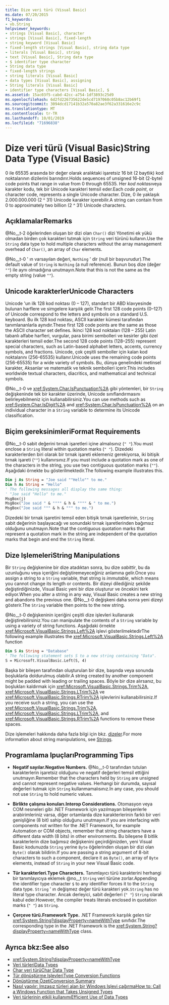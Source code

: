 ```yaml
---
title: Dize veri türü (Visual Basic)
ms.date: 07/20/2015
f1_keywords:
- vb.String
helpviewer_keywords:
- strings [Visual Basic], character
- strings [Visual Basic], fixed-length
- string keyword [Visual Basic]
- fixed-length strings [Visual Basic], string data type
- literals [Visual Basic], string
- text [Visual Basic], String data type
- $ identifier type character
- String data type
- fixed-length strings
- string literals [Visual Basic]
- data types [Visual Basic], assigning
- String literals [Visual Basic]
- identifier type characters [Visual Basic], $
ms.assetid: 15ac03f5-cabd-42cc-a754-1df3893c25d9
ms.openlocfilehash: 6d2fd226735622de5cd7197060c05b8ac12b69f1
ms.sourcegitcommit: 3094dcd17141b32a570a82ae3f62a331616e2c9c
ms.translationtype: MT
ms.contentlocale: tr-TR
ms.lasthandoff: 10/01/2019
ms.locfileid: "71696838"
---
```

# <a name="string-data-type-visual-basic"></a><span data-ttu-id="66b3d-102">Dize veri türü (Visual Basic)</span><span class="sxs-lookup"><span data-stu-id="66b3d-102">String Data Type (Visual Basic)</span></span>
<span data-ttu-id="66b3d-103">0 ile 65535 arasında bir değer olarak aralıktaki işaretsiz 16 bit (2 baytlık) kod noktalarının dizilerini barındırır.</span><span class="sxs-lookup"><span data-stu-id="66b3d-103">Holds sequences of unsigned 16-bit (2-byte) code points that range in value from 0 through 65535.</span></span> <span data-ttu-id="66b3d-104">Her *kod noktası*veya karakter kodu, tek bir Unicode karakteri temsil eder.</span><span class="sxs-lookup"><span data-stu-id="66b3d-104">Each *code point*, or character code, represents a single Unicode character.</span></span> <span data-ttu-id="66b3d-105">Dize, 0 ile yaklaşık 2.000.000.000 (2 ^ 31) Unicode karakter içerebilir.</span><span class="sxs-lookup"><span data-stu-id="66b3d-105">A string can contain from 0 to approximately two billion (2 ^ 31) Unicode characters.</span></span>  
  
## <a name="remarks"></a><span data-ttu-id="66b3d-106">Açıklamalar</span><span class="sxs-lookup"><span data-stu-id="66b3d-106">Remarks</span></span>  
 <span data-ttu-id="66b3d-107">@No__t-2 öğelerinden oluşan bir dizi olan `Char()` dizi Yönetimi ek yükü olmadan birden çok karakteri tutmak için `String` veri türünü kullanın.</span><span class="sxs-lookup"><span data-stu-id="66b3d-107">Use the `String` data type to hold multiple characters without the array management overhead of `Char()`, an array of `Char` elements.</span></span>  
  
 <span data-ttu-id="66b3d-108">@No__t-0 ' ın varsayılan değeri, `Nothing` ' dir (null bir başvurudur).</span><span class="sxs-lookup"><span data-stu-id="66b3d-108">The default value of `String` is `Nothing` (a null reference).</span></span> <span data-ttu-id="66b3d-109">Bunun boş dize (değer `""`) ile aynı olmadığına unutmayın.</span><span class="sxs-lookup"><span data-stu-id="66b3d-109">Note that this is not the same as the empty string (value `""`).</span></span>  
  
## <a name="unicode-characters"></a><span data-ttu-id="66b3d-110">Unicode karakterler</span><span class="sxs-lookup"><span data-stu-id="66b3d-110">Unicode Characters</span></span>  
 <span data-ttu-id="66b3d-111">Unicode 'un ilk 128 kod noktası (0 – 127), standart bir ABD klavyesinde bulunan harflere ve simgelere karşılık gelir.</span><span class="sxs-lookup"><span data-stu-id="66b3d-111">The first 128 code points (0–127) of Unicode correspond to the letters and symbols on a standard U.S. keyboard.</span></span> <span data-ttu-id="66b3d-112">Bu ilk 128 kod noktası, ASCII karakter kümesi tarafından tanımlananlarla aynıdır.</span><span class="sxs-lookup"><span data-stu-id="66b3d-112">These first 128 code points are the same as those the ASCII character set defines.</span></span> <span data-ttu-id="66b3d-113">İkinci 128 kod noktaları (128 – 255) Latin tabanlı alfabe harfleri, vurgular, para birimi sembolleri ve kesirler gibi özel karakterleri temsil eder.</span><span class="sxs-lookup"><span data-stu-id="66b3d-113">The second 128 code points (128–255) represent special characters, such as Latin-based alphabet letters, accents, currency symbols, and fractions.</span></span> <span data-ttu-id="66b3d-114">Unicode, çok çeşitli semboller için kalan kod noktalarını (256-65535) kullanır.</span><span class="sxs-lookup"><span data-stu-id="66b3d-114">Unicode uses the remaining code points (256-65535) for a wide variety of symbols.</span></span> <span data-ttu-id="66b3d-115">Bu, dünya genelindeki metinsel karakter, Aksanlar ve matematik ve teknik sembolleri içerir.</span><span class="sxs-lookup"><span data-stu-id="66b3d-115">This includes worldwide textual characters, diacritics, and mathematical and technical symbols.</span></span>  
  
 <span data-ttu-id="66b3d-116">@No__t-0 ve <xref:System.Char.IsPunctuation%2A> gibi yöntemleri, bir `String` değişkeninde tek bir karakter üzerinde, Unicode sınıflandırmasını belirleyebilmeniz için kullanabilirsiniz.</span><span class="sxs-lookup"><span data-stu-id="66b3d-116">You can use methods such as <xref:System.Char.IsDigit%2A> and <xref:System.Char.IsPunctuation%2A> on an individual character in a `String` variable to determine its Unicode classification.</span></span>  
  
## <a name="format-requirements"></a><span data-ttu-id="66b3d-117">Biçim gereksinimleri</span><span class="sxs-lookup"><span data-stu-id="66b3d-117">Format Requirements</span></span>  
 <span data-ttu-id="66b3d-118">@No__t-0 sabit değerini tırnak işaretleri içine almalısınız (`" "`).</span><span class="sxs-lookup"><span data-stu-id="66b3d-118">You must enclose a `String` literal within quotation marks (`" "`).</span></span> <span data-ttu-id="66b3d-119">Dizedeki karakterlerden biri olarak bir tırnak işareti eklemeniz gerekiyorsa, iki bitişik tırnak işareti (`""`) kullanırsınız.</span><span class="sxs-lookup"><span data-stu-id="66b3d-119">If you must include a quotation mark as one of the characters in the string, you use two contiguous quotation marks (`""`).</span></span> <span data-ttu-id="66b3d-120">Aşağıdaki örnekte bu gösterilmektedir.</span><span class="sxs-lookup"><span data-stu-id="66b3d-120">The following example illustrates this.</span></span>  
  
```vb  
Dim j As String = "Joe said ""Hello"" to me."  
Dim h As String = "Hello"  
' The following messages all display the same thing:  
' "Joe said "Hello" to me."  
MsgBox(j)  
MsgBox("Joe said " & """" & h & """" & " to me.")  
MsgBox("Joe said """ & h & """ to me.")  
```  
  
 <span data-ttu-id="66b3d-121">Dizedeki bir tırnak işaretini temsil eden bitişik tırnak işaretlerinin, `String` sabit değerinin başlayacağı ve sonundaki tırnak işaretlerinden bağımsız olduğunu unutmayın.</span><span class="sxs-lookup"><span data-stu-id="66b3d-121">Note that the contiguous quotation marks that represent a quotation mark in the string are independent of the quotation marks that begin and end the `String` literal.</span></span>  
  
## <a name="string-manipulations"></a><span data-ttu-id="66b3d-122">Dize Işlemeleri</span><span class="sxs-lookup"><span data-stu-id="66b3d-122">String Manipulations</span></span>  
 <span data-ttu-id="66b3d-123">Bir `String` değişkenine bir dize atadıktan sonra, bu dize *sabittir*, bu da uzunluğunu veya içeriğini değiştiremeyeceğiniz anlamına gelir.</span><span class="sxs-lookup"><span data-stu-id="66b3d-123">Once you assign a string to a `String` variable, that string is *immutable*, which means you cannot change its length or contents.</span></span> <span data-ttu-id="66b3d-124">Bir dizeyi dilediğiniz şekilde değiştirdiğinizde, Visual Basic yeni bir dize oluşturur ve öncekini terk ediyor.</span><span class="sxs-lookup"><span data-stu-id="66b3d-124">When you alter a string in any way, Visual Basic creates a new string and abandons the previous one.</span></span> <span data-ttu-id="66b3d-125">@No__t-0 değişkeni daha sonra yeni dizeyi gösterir.</span><span class="sxs-lookup"><span data-stu-id="66b3d-125">The `String` variable then points to the new string.</span></span>  
  
 <span data-ttu-id="66b3d-126">@No__t-0 değişkeninin içeriğini çeşitli dize işlevleri kullanarak değiştirebilirsiniz.</span><span class="sxs-lookup"><span data-stu-id="66b3d-126">You can manipulate the contents of a `String` variable by using a variety of string functions.</span></span> <span data-ttu-id="66b3d-127">Aşağıdaki örnekte <xref:Microsoft.VisualBasic.Strings.Left%2A> işlevi gösterilmektedir</span><span class="sxs-lookup"><span data-stu-id="66b3d-127">The following example illustrates the <xref:Microsoft.VisualBasic.Strings.Left%2A> function</span></span>  
  
```vb  
Dim S As String = "Database"  
' The following statement sets S to a new string containing "Data".  
S = Microsoft.VisualBasic.Left(S, 4)  
```  
  
 <span data-ttu-id="66b3d-128">Başka bir bileşen tarafından oluşturulan bir dize, başında veya sonunda boşluklarla doldurulmuş olabilir.</span><span class="sxs-lookup"><span data-stu-id="66b3d-128">A string created by another component might be padded with leading or trailing spaces.</span></span> <span data-ttu-id="66b3d-129">Böyle bir dize alırsanız, bu boşlukları kaldırmak için <xref:Microsoft.VisualBasic.Strings.Trim%2A>, <xref:Microsoft.VisualBasic.Strings.LTrim%2A> ve <xref:Microsoft.VisualBasic.Strings.RTrim%2A> işlevlerini kullanabilirsiniz.</span><span class="sxs-lookup"><span data-stu-id="66b3d-129">If you receive such a string, you can use the <xref:Microsoft.VisualBasic.Strings.Trim%2A>, <xref:Microsoft.VisualBasic.Strings.LTrim%2A>, and <xref:Microsoft.VisualBasic.Strings.RTrim%2A> functions to remove these spaces.</span></span>  
  
 <span data-ttu-id="66b3d-130">Dize işlemeleri hakkında daha fazla bilgi için bkz. [dizeler](../../../visual-basic/programming-guide/language-features/strings/index.md).</span><span class="sxs-lookup"><span data-stu-id="66b3d-130">For more information about string manipulations, see [Strings](../../../visual-basic/programming-guide/language-features/strings/index.md).</span></span>  
  
## <a name="programming-tips"></a><span data-ttu-id="66b3d-131">Programlama Ipuçları</span><span class="sxs-lookup"><span data-stu-id="66b3d-131">Programming Tips</span></span>  
  
- <span data-ttu-id="66b3d-132">**Negatif sayılar.**</span><span class="sxs-lookup"><span data-stu-id="66b3d-132">**Negative Numbers.**</span></span> <span data-ttu-id="66b3d-133">@No__t-0 tarafından tutulan karakterlerin işaretsiz olduğunu ve negatif değerleri temsil ettiğini unutmayın.</span><span class="sxs-lookup"><span data-stu-id="66b3d-133">Remember that the characters held by `String` are unsigned and cannot represent negative values.</span></span> <span data-ttu-id="66b3d-134">Herhangi bir durumda, sayısal değerleri tutmak için `String` kullanmamalısınız.</span><span class="sxs-lookup"><span data-stu-id="66b3d-134">In any case, you should not use `String` to hold numeric values.</span></span>  
  
- <span data-ttu-id="66b3d-135">**Birlikte çalışma konuları.**</span><span class="sxs-lookup"><span data-stu-id="66b3d-135">**Interop Considerations.**</span></span> <span data-ttu-id="66b3d-136">Otomasyon veya COM nesneleri gibi .NET Framework için yazılmayan bileşenlerle arabirimleriniz varsa, diğer ortamlarda dize karakterlerinin farklı bir veri genişliğine (8 bit) sahip olduğunu unutmayın.</span><span class="sxs-lookup"><span data-stu-id="66b3d-136">If you are interfacing with components not written for the .NET Framework, for example Automation or COM objects, remember that string characters have a different data width (8 bits) in other environments.</span></span> <span data-ttu-id="66b3d-137">Bu bileşene 8 bitlik karakterlerin dize bağımsız değişkenini geçirdiğinizden, yeni Visual Basic kodunuzda `String` yerine `Byte` öğelerinden oluşan bir dizi olan `Byte()` olarak bildirin.</span><span class="sxs-lookup"><span data-stu-id="66b3d-137">If you are passing a string argument of 8-bit characters to such a component, declare it as `Byte()`, an array of `Byte` elements, instead of `String` in your new Visual Basic code.</span></span>  
  
- <span data-ttu-id="66b3d-138">**Tür karakterleri.**</span><span class="sxs-lookup"><span data-stu-id="66b3d-138">**Type Characters.**</span></span> <span data-ttu-id="66b3d-139">Tanımlayıcı türü karakterini herhangi bir tanımlayıcıya eklemek @no__t `String` veri türüne zorlar.</span><span class="sxs-lookup"><span data-stu-id="66b3d-139">Appending the identifier type character `$` to any identifier forces it to the `String` data type.</span></span> <span data-ttu-id="66b3d-140">`String` ' ın değişmez değer türü karakteri yok.</span><span class="sxs-lookup"><span data-stu-id="66b3d-140">`String` has no literal type character.</span></span> <span data-ttu-id="66b3d-141">Ancak derleyici, sabit değerleri (`" "`) `String` olarak kabul eder.</span><span class="sxs-lookup"><span data-stu-id="66b3d-141">However, the compiler treats literals enclosed in quotation marks (`" "`) as `String`.</span></span>  
  
- <span data-ttu-id="66b3d-142">**Çerçeve türü.**</span><span class="sxs-lookup"><span data-stu-id="66b3d-142">**Framework Type.**</span></span> <span data-ttu-id="66b3d-143">.NET Framework karşılık gelen tür <xref:System.String?displayProperty=nameWithType> sınıfıdır.</span><span class="sxs-lookup"><span data-stu-id="66b3d-143">The corresponding type in the .NET Framework is the <xref:System.String?displayProperty=nameWithType> class.</span></span>  
  
## <a name="see-also"></a><span data-ttu-id="66b3d-144">Ayrıca bkz:</span><span class="sxs-lookup"><span data-stu-id="66b3d-144">See also</span></span>

- <xref:System.String?displayProperty=nameWithType>
- [<span data-ttu-id="66b3d-145">Veri türleri</span><span class="sxs-lookup"><span data-stu-id="66b3d-145">Data Types</span></span>](../../../visual-basic/language-reference/data-types/index.md)
- [<span data-ttu-id="66b3d-146">Char veri türü</span><span class="sxs-lookup"><span data-stu-id="66b3d-146">Char Data Type</span></span>](../../../visual-basic/language-reference/data-types/char-data-type.md)
- [<span data-ttu-id="66b3d-147">Tür dönüştürme Işlevleri</span><span class="sxs-lookup"><span data-stu-id="66b3d-147">Type Conversion Functions</span></span>](../../../visual-basic/language-reference/functions/type-conversion-functions.md)
- [<span data-ttu-id="66b3d-148">Dönüştürme Özeti</span><span class="sxs-lookup"><span data-stu-id="66b3d-148">Conversion Summary</span></span>](../../../visual-basic/language-reference/keywords/conversion-summary.md)
- [<span data-ttu-id="66b3d-149">Nasıl yapılır: Imzasız türleri alan bir Windows Işlevi çağırma</span><span class="sxs-lookup"><span data-stu-id="66b3d-149">How to: Call a Windows Function that Takes Unsigned Types</span></span>](../../../visual-basic/programming-guide/com-interop/how-to-call-a-windows-function-that-takes-unsigned-types.md)
- [<span data-ttu-id="66b3d-150">Veri türlerinin etkili kullanımı</span><span class="sxs-lookup"><span data-stu-id="66b3d-150">Efficient Use of Data Types</span></span>](../../../visual-basic/programming-guide/language-features/data-types/efficient-use-of-data-types.md)
